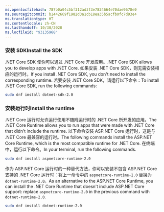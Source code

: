```yaml
---
ms.openlocfilehash: 787b0a04c5bf312ad3f3e7834664e70dae9678e0
ms.sourcegitcommit: b1442669f1982d3a1cb18ea35b5acfb0fc7d93e4
ms.translationtype: HT
ms.contentlocale: zh-CN
ms.lasthandoff: 10/30/2020
ms.locfileid: "93135968"
---
```


### <a name="install-the-sdk"></a><span data-ttu-id="2e2d9-101">安装 SDK</span><span class="sxs-lookup"><span data-stu-id="2e2d9-101">Install the SDK</span></span>

<span data-ttu-id="2e2d9-102">.NET Core SDK 使你可以通过 .NET Core 开发应用。</span><span class="sxs-lookup"><span data-stu-id="2e2d9-102">.NET Core SDK allows you to develop apps with .NET Core.</span></span> <span data-ttu-id="2e2d9-103">如果安装 .NET Core SDK，则无需安装相应的运行时。</span><span class="sxs-lookup"><span data-stu-id="2e2d9-103">If you install .NET Core SDK, you don't need to install the corresponding runtime.</span></span> <span data-ttu-id="2e2d9-104">若要安装 .NET Core SDK，请运行以下命令：</span><span class="sxs-lookup"><span data-stu-id="2e2d9-104">To install .NET Core SDK, run the following commands:</span></span>

```bash
sudo dnf install dotnet-sdk-2.0
```

### <a name="install-the-runtime"></a><span data-ttu-id="2e2d9-105">安装运行时</span><span class="sxs-lookup"><span data-stu-id="2e2d9-105">Install the runtime</span></span>

<span data-ttu-id="2e2d9-106">.NET Core 运行时允许运行使用不随附运行时的 .NET Core 所开发的应用。</span><span class="sxs-lookup"><span data-stu-id="2e2d9-106">The .NET Core Runtime allows you to run apps that were made with .NET Core that didn't include the runtime.</span></span> <span data-ttu-id="2e2d9-107">以下命令安装 ASP.NET Core 运行时，这是与 .NET Core 最兼容的运行时。</span><span class="sxs-lookup"><span data-stu-id="2e2d9-107">The following commands install the ASP.NET Core Runtime, which is the most compatible runtime for .NET Core.</span></span> <span data-ttu-id="2e2d9-108">在终端中，运行以下命令。</span><span class="sxs-lookup"><span data-stu-id="2e2d9-108">In your terminal, run the following commands.</span></span>

```bash
sudo dnf install aspnetcore-runtime-2.0
```

<span data-ttu-id="2e2d9-109">作为 ASP.NET Core 运行时的一种替代方法，你可以安装不包含 ASP.NET Core 支持的 .NET Core 运行时：将上一命令中的 `aspnetcore-runtime-2.0` 替换为 `dotnet-runtime-2.0`。</span><span class="sxs-lookup"><span data-stu-id="2e2d9-109">As an alternative to the ASP.NET Core Runtime, you can install the .NET Core Runtime that doesn't include ASP.NET Core support: replace `aspnetcore-runtime-2.0` in the previous command with `dotnet-runtime-2.0`.</span></span>

```bash
sudo dnf install dotnet-runtime-2.0
```
